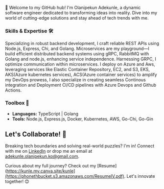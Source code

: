 🚀 Welcome to my GitHub hub! I'm Olanipekun Adekunle, a dynamic software engineer dedicated to transforming ideas into reality. Dive into my world of cutting-edge solutions and stay ahead of tech trends with me.

### Skills & Expertise 🛠️

Specializing in robust backend development, I craft reliable REST APIs using Node.js, Express, Chi, and Golang. Microservices are my playground—I build efficient distributed backend systems using gRPC, RabbitMQ with Golang and node.js, enhancing service independence. Harnessing GRPC, I optimize communication within microservices. 
 I deploy on Azure and Aws, leveraging services like Elastic Container Repository, EC2, and S3, EKS, AKS(Azure kubernetes services), ACS(Azure container services) to amplify my DevOps prowess, I also specialize in creating seamless Continous integration and Deployment CI/CD pipelines with Azure Devops and Github Actions.


### Toolbox 🧰

- **Languages:** TypeScript | Golang
- **Tools:** Node.js, Express.js, Docker, Kubernetes, AWS, Go-Chi, Go-Gin

## Let's Collaborate! 🤝

Breaking tech boundaries and solving real-world puzzles? I'm in! Connect with me on [LinkedIn](https://www.linkedin.com/in/kunle-olanipekun-555764225/) or drop me an email at adekunle.olanipekun.ko@gmail.com.

Curious about my full journey? Check out my [Resume](https://kunle.my.canva.site/kunle](https://phonethbucket.s3.amazonaws.com/ResumeIV.pdf). Let's innovate together! 😊
